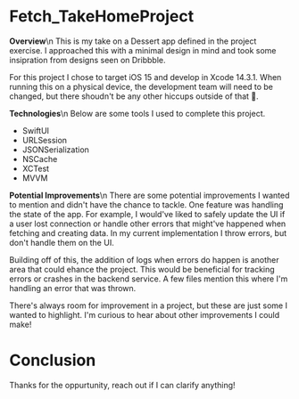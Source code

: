 # Fetch_TakeHomeProject
**Overview**\n
This is my take on a Dessert app defined in the project exercise. I approached this with a minimal design in mind and took some insipration from designs seen on Dribbble.

For this project I chose to target iOS 15 and develop in Xcode 14.3.1. When running this on a physical device, the development team will need to be changed, but there shoudn't be any other hiccups outside of that 🤞.

**Technologies**\n
Below are some tools I used to complete this project.
- SwiftUI
- URLSession
- JSONSerialization
- NSCache
- XCTest
- MVVM

**Potential Improvements**\n
There are some potential improvements I wanted to mention and didn't have the chance to tackle. One feature was handling the state of the app. For example, I would've liked to safely update the UI if a user lost connection or handle other errors that might've happened when fetching and creating data. In my current implementation I throw errors, but don't handle them on the UI.

Building off of this, the addition of logs when errors do happen is another area that could ehance the project. This would be beneficial for tracking errors or crashes in the backend service. A few files mention this where I'm handling an error that was thrown.

There's always room for improvement in a project, but these are just some I wanted to highlight. I'm curious to hear about other improvements I could make!

# Conclusion
Thanks for the oppurtunity, reach out if I can clarify anything!
